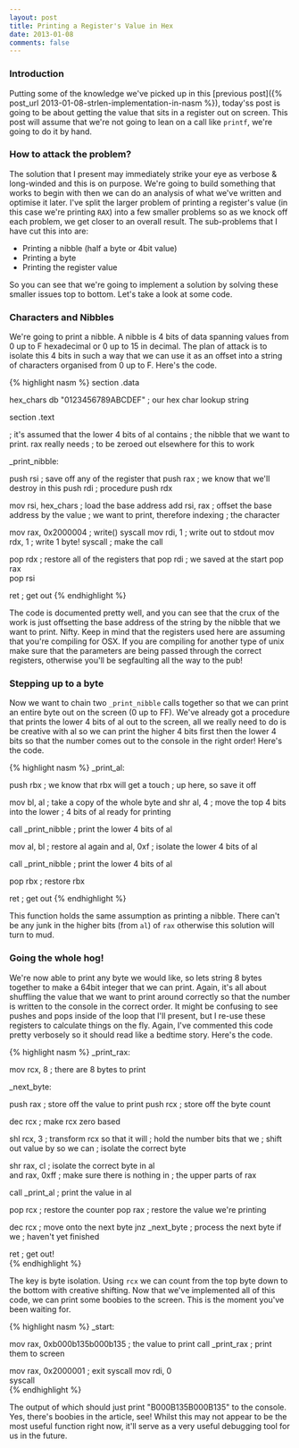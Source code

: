 ```yaml
---
layout: post
title: Printing a Register's Value in Hex
date: 2013-01-08
comments: false
---
```


### Introduction

Putting some of the knowledge we've picked up in this [previous post]({% post_url 2013-01-08-strlen-implementation-in-nasm %}), today'ss post is going to be about getting the value that sits in a register out on screen. This post will assume that we're not going to lean on a call like `printf`, we're going to do it by hand.

### How to attack the problem?

The solution that I present may immediately strike your eye as verbose & long-winded and this is on purpose. We're going to build something that works to begin with then we can do an analysis of what we've written and optimise it later. I've split the larger problem of printing a register's value (in this case we're printing `RAX`) into a few smaller problems so as we knock off each problem, we get closer to an overall result. The sub-problems that I have cut this into are:

* Printing a nibble (half a byte or 4bit value)
* Printing a byte
* Printing the register value

So you can see that we're going to implement a solution by solving these smaller issues top to bottom. Let's take a look at some code.

### Characters and Nibbles

We're going to print a nibble. A nibble is 4 bits of data spanning values from 0 up to F hexadecimal or 0 up to 15 in decimal. The plan of attack is to isolate this 4 bits in such a way that we can use it as an offset into a string of characters organised from 0 up to F. Here's the code.

{% highlight nasm %}
section .data                        
                                     
   hex_chars   db "0123456789ABCDEF"  ; our hex char lookup string
                                     
section .text                        

; it's assumed that the lower 4 bits of al contains
; the nibble that we want to print. rax really needs
; to be zeroed out elsewhere for this to work

_print_nibble:          
                        
  push  rsi                 ; save off any of the register that 
  push  rax                 ; we know that we'll destroy in this
  push  rdi                 ; procedure
  push  rdx            
                        
  mov   rsi, hex_chars      ; load the base address
  add   rsi, rax            ; offset the base address by the value
                            ; we want to print, therefore indexing
                            ; the character

  mov   rax, 0x2000004      ; write() syscall
  mov   rdi, 1              ; write out to stdout
  mov   rdx, 1              ; write 1 byte!
  syscall                   ; make the call
                        
  pop   rdx                 ; restore all of the registers that
  pop   rdi                 ; we saved at the start
  pop   rax            
  pop   rsi            
                        
  ret                       ; get out
{% endhighlight %}

The code is documented pretty well, and you can see that the crux of the work is just offsetting the base address of the string by the nibble that we want to print. Nifty. Keep in mind that the registers used here are assuming that you're compiling for OSX. If you are compiling for another type of unix make sure that the parameters are being passed through the correct registers, otherwise you'll be segfaulting all the way to the pub!

### Stepping up to a byte

Now we want to chain two `_print_nibble` calls together so that we can print an entire byte out on the screen (0 up to FF). We've already got a procedure that prints the lower 4 bits of al out to the screen, all we really need to do is be creative with al so we can print the higher 4 bits first then the lower 4 bits so that the number comes out to the console in the right order! Here's the code.

{% highlight nasm %}
_print_al:              
                        
  push  rbx           ; we know that rbx will get a touch
                      ; up here, so save it off
  
  mov   bl, al        ; take a copy of the whole byte and 
  shr   al, 4         ; move the top 4 bits into the lower
                      ; 4 bits of al ready for printing
                        
  call  _print_nibble ; print the lower 4 bits of al 
                        
  mov   al, bl        ; restore al again 
  and   al, 0xf       ; isolate the lower 4 bits of al
                        
  call  _print_nibble ; print the lower 4 bits of al 
                        
  pop   rbx           ; restore rbx
                        
  ret                 ; get out 
{% endhighlight %}

This function holds the same assumption as printing a nibble. There can't be any junk in the higher bits (from `al`) of `rax` otherwise this solution will turn to mud.

### Going the whole hog!

We're now able to print any byte we would like, so lets string 8 bytes together to make a 64bit integer that we can print. Again, it's all about shuffling the value that we want to print around correctly so that the number is written to the console in the correct order. It might be confusing to see pushes and pops inside of the loop that I'll present, but I re-use these registers to calculate things on the fly. Again, I've commented this code pretty verbosely so it should read like a bedtime story. Here's the code.

{% highlight nasm %}
_print_rax:          
                     
  mov   rcx, 8      ; there are 8 bytes to print      
                     
_next_byte:          
                     
  push  rax         ; store off the value to print
  push  rcx         ; store off the byte count

  dec   rcx         ; make rcx zero based

  shl   rcx, 3      ; transform rcx so that it will
                    ; hold the number bits that we
                    ; shift out value by so we can
                    ; isolate the correct byte

  shr   rax, cl     ; isolate the correct byte in al     
  and   rax, 0xff   ; make sure there is nothing in 
                    ; the upper parts of rax
                     
  call  _print_al   ; print the value in al
                     
  pop   rcx         ; restore the counter 
  pop   rax         ; restore the value we're printing
                     
  dec   rcx         ; move onto the next byte
  jnz   _next_byte  ; process the next byte if we 
                    ; haven't yet finished

  ret               ; get out!               
{% endhighlight %}

The key is byte isolation. Using `rcx` we can count from the top byte down to the bottom with creative shifting. Now that we've implemented all of this code, we can print some boobies to the screen. This is the moment you've been waiting for.

{% highlight nasm %}
_start:                          
                                 
  mov   rax, 0xb000b135b000b135  ; the value to print 
  call  _print_rax               ; print them to screen
                                 
                                 
  mov   rax, 0x2000001           ; exit syscall
  mov   rdi, 0                  
  syscall                       
{% endhighlight %}

The output of which should just print "B000B135B000B135" to the console. Yes, there's boobies in the article, see! Whilst this may not appear to be the most useful function right now, it'll serve as a very useful debugging tool for us in the future.